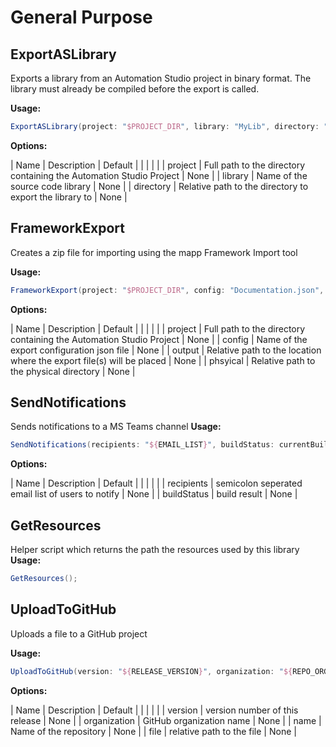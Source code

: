 # General Purpose


## ExportASLibrary

Exports a library from an Automation Studio project in binary format.
The library must already be compiled before the export is called.

**Usage:**
``` groovy
ExportASLibrary(project: "$PROJECT_DIR", library: "MyLib", directory: "Export")
```
**Options:**

| Name | Description | Default |
| | | |
| project | Full path to the directory containing the Automation Studio Project | None |
| library | Name of the source code library | None |
| directory | Relative path to the directory to export the library to | None |

## FrameworkExport

Creates a zip file for importing using the mapp Framework Import tool

**Usage:**
``` groovy
FrameworkExport(project: "$PROJECT_DIR", config: "Documentation.json", output: "Framework\\Services", physical: "Physical\\Simulation");
```

**Options:**

| Name | Description | Default |
| | | |
| project | Full path to the directory containing the Automation Studio Project | None |
| config | Name of the export configuration json file | None |
| output | Relative path to the location where the export file(s) will be placed | None |
| phsyical | Relative path to the physical directory | None |


## SendNotifications

Sends notifications to a MS Teams channel
**Usage:**
``` groovy
SendNotifications(recipients: "${EMAIL_LIST}", buildStatus: currentBuild.result);
```

**Options:**

| Name | Description | Default |
| | | |
| recipients | semicolon seperated email list of users to notify | None |
| buildStatus | build result | None |

## GetResources

Helper script which returns the path the resources used by this library
**Usage:**
``` groovy
GetResources();
```

## UploadToGitHub

Uploads a file to a GitHub project

**Usage:**
``` groovy
UploadToGitHub(version: "${RELEASE_VERSION}", organization: "${REPO_ORGANIZATION}", name: "${REPO_NAME}", file: "${WORKSPACE}\\${fileNameArSim}");
```

**Options:**

| Name | Description | Default |
| | | |
| version | version number of this release | None |
| organization | GitHub organization name | None |
| name | Name of the repository | None |
| file | relative path to the file | None |
